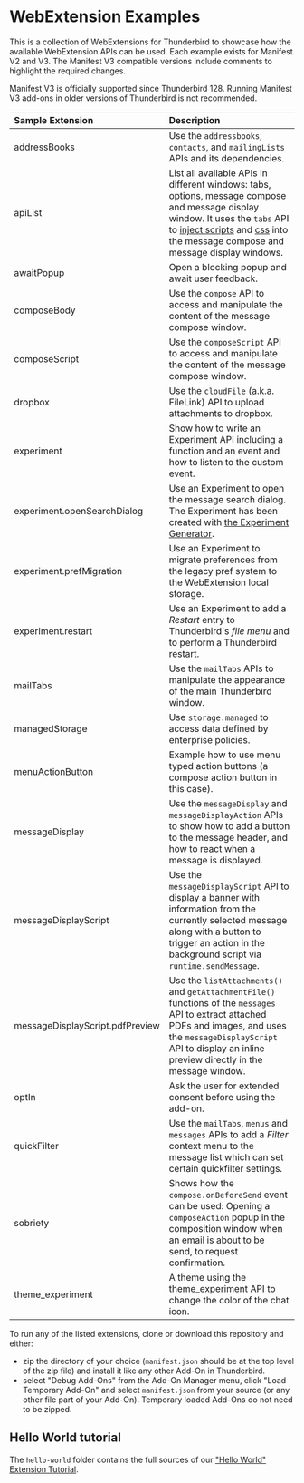 # WebExtension Examples

This is a collection of WebExtensions for Thunderbird to showcase how the available WebExtension APIs can be used. Each example exists for Manifest V2 and V3. The Manifest V3 compatible versions include comments to highlight the required changes.

Manifest V3 is officially supported since Thunderbird 128. Running Manifest V3 add-ons in older versions of Thunderbird is not recommended.

| Sample Extension                | Description |
|:--------------------------------|:------------|
| addressBooks                    | Use the `addressbooks`, `contacts`, and `mailingLists` APIs and its dependencies. |
| apiList                         | List all available APIs in different windows: tabs, options, message compose and message display window. It uses the `tabs` API to [inject scripts](https://thunderbird-webextensions.readthedocs.io/en/latest/tabs.html#executescript-tabid-details) and [css](https://thunderbird-webextensions.readthedocs.io/en/latest/tabs.html#insertcss-tabid-details) into the message compose and message display windows. |
| awaitPopup                      | Open a blocking popup and await user feedback. |
| composeBody                     | Use the `compose` API to access and manipulate the content of the message compose window. |
| composeScript                   | Use the `composeScript` API to access and manipulate the content of the message compose window. |
| dropbox                         | Use the `cloudFile` (a.k.a. FileLink) API to upload attachments to dropbox. |
| experiment                      | Show how to write an Experiment API including a function and an event and how to listen to the custom event. |
| experiment.openSearchDialog     | Use an Experiment to open the message search dialog. The Experiment has been created with [the Experiment Generator](https://darktrojan.github.io/generator/generator.html).|
| experiment.prefMigration        | Use an Experiment to migrate preferences from the legacy pref system to the WebExtension local storage. |
| experiment.restart              | Use an Experiment to add a *Restart* entry to Thunderbird's *file menu* and to perform a Thunderbird restart. |
| mailTabs                        | Use the `mailTabs` APIs to manipulate the appearance of the main Thunderbird window.|
| managedStorage                  | Use `storage.managed` to access data defined by enterprise policies.|
| menuActionButton                | Example how to use menu typed action buttons (a compose action button in this case).|
| messageDisplay                  | Use the `messageDisplay` and `messageDisplayAction` APIs to show how to add a button to the message header, and how to react when a message is displayed.|
| messageDisplayScript            | Use the `messageDisplayScript` API to display a banner with information from the currently selected message along with a button to trigger an action in the background script via `runtime.sendMessage`. |
| messageDisplayScript.pdfPreview | Use the `listAttachments()` and `getAttachmentFile()` functions of the `messages` API to extract attached PDFs and images, and uses the `messageDisplayScript` API to display an inline preview directly in the message window. |
| optIn                           | Ask the user for extended consent before using the add-on.|
| quickFilter                     | Use the `mailTabs`, `menus` and `messages` APIs to add a *Filter* context menu to the message list which can set certain quickfilter settings. |
| sobriety                        | Shows how the `compose.onBeforeSend` event can be used: Opening a `composeAction` popup in the composition window when an email is about to be send, to request confirmation. |
| theme_experiment                | A theme using the theme_experiment API to change the color of the chat icon. |


To run any of the listed extensions, clone or download this repository and either:

* zip the directory of your choice (`manifest.json` should be at the top level of the zip file) and install it like any other Add-On in Thunderbird.
* select "Debug Add-Ons" from the Add-On Manager menu, click "Load Temporary Add-On" and select `manifest.json` from your source (or any other file part of your Add-On). Temporary loaded Add-Ons do not need to be zipped.

## Hello World tutorial

The `hello-world` folder contains the full sources of our ["Hello World" Extension Tutorial](https://developer.thunderbird.net/add-ons/hello-world-add-on).